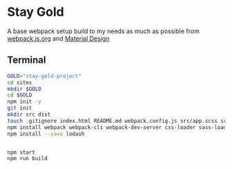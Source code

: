 # Stay Gold

A base webpack setup build to my needs as much as possible from [webpack.js.org](https://webpack.js.org/guides/getting-started/) and [Material Design](https://material.io/develop/web/docs/getting-started/)

## Terminal

```bash
GOLD="stay-gold-project"
cd sites
mkdir $GOLD
cd $GOLD
npm init -y
git init
mkdir src dist
touch .gitignore index.html README.md webpack.config.js src/app.scss src/app.js
npm install webpack webpack-cli webpack-dev-server css-loader sass-loader node-sass extract-loader file-loader autoprefixer postcss-loader @babel/core @babel/cli @babel/preset-env babel-loader --save-dev
npm install --save lodash

```

```bash

npm start
npm run build
```

